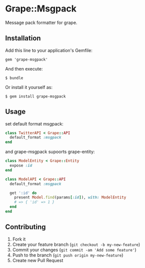 # Grape::Msgpack

Message pack formatter for grape.

## Installation

Add this line to your application's Gemfile:

    gem 'grape-msgpack'

And then execute:

    $ bundle

Or install it yourself as:

    $ gem install grape-msgpack

## Usage

set default format msgpack:

```ruby
class TwitterAPI < Grape::API
  default_format :msgpack
end
```

and grape-msgpack supoorts grape-entity:

```ruby
class ModelEntity < Grape::Entity
  expose :id
end

class ModelAPI < Grape::API
  default_format :msgpack

  get ':id' do
    present Model.find(params[:id]), with: ModelEntity
    # => { 'id' => 1 }
  end
end
```

## Contributing

1. Fork it
2. Create your feature branch (`git checkout -b my-new-feature`)
3. Commit your changes (`git commit -am 'Add some feature'`)
4. Push to the branch (`git push origin my-new-feature`)
5. Create new Pull Request
